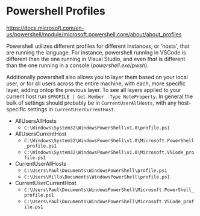 # Powershell Profiles

<https://docs.microsoft.com/en-us/powershell/module/microsoft.powershell.core/about/about_profiles>

Powershell utilizes different profiles for different instances, or 'hosts', that are running the language.
For instance, powershell running in VSCode is different than the one running in Visual Studio, and even *that*
is different than the one running in a console (*powershell.exe*/*pwsh*).

Additionally powershell also allows you to layer them based on your local user, or for all users across the entire machine,
with each, more specific layer, adding ontop the previous layer. To see all layers applied to your current host
run `$PROFILE | Get-Member -Type NoteProperty`. In general the bulk of settings should probably be in `CurrentUserAllHosts`,
with any host-specific settings in `CurrentUserCurrentHost`.

* AllUsersAllHosts
  * `C:\Windows\System32\WindowsPowerShell\v1.0\profile.ps1`
* AllUsersCurrentHost
  * `C:\Windows\System32\WindowsPowerShell\v1.0\Microsoft.PowerShell_profile.ps1`
  * `C:\Windows\System32\WindowsPowerShell\v1.0\Microsoft.VSCode_profile.ps1`
* CurrentUserAllHosts
  * `C:\Users\Paul\Documents\WindowsPowerShell\profile.ps1`
  * `C:\Users\Milla\Documents\WindowsPowerShell\profile.ps1`
* CurrentUserCurrentHost
  * `C:\Users\Paul\Documents\WindowsPowerShell\Microsoft.PowerShell_profile.ps1`
  * `C:\Users\Paul\Documents\WindowsPowerShell\Microsoft.VSCode_profile.ps1`

